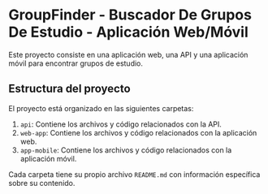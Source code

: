 # GroupFinder - Buscador De Grupos De Estudio - Aplicación Web/Móvil

Este proyecto consiste en una aplicación web, una API y una aplicación móvil para encontrar grupos de estudio.

## Estructura del proyecto

El proyecto está organizado en las siguientes carpetas:

1. `api`: Contiene los archivos y código relacionados con la API.
2. `web-app`: Contiene los archivos y código relacionados con la aplicación web.
3. `app-mobile`: Contiene los archivos y código relacionados con la aplicación móvil.

Cada carpeta tiene su propio archivo `README.md` con información específica sobre su contenido.

